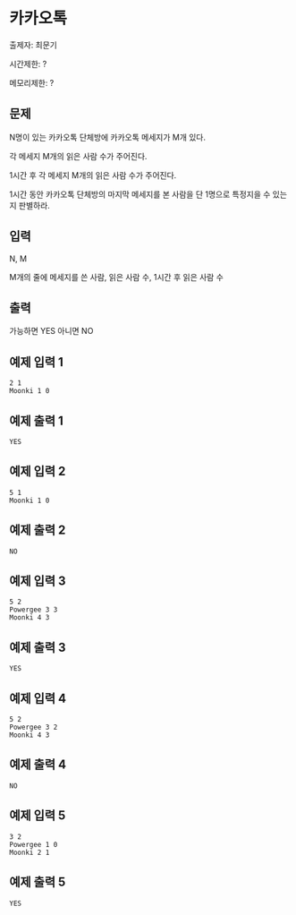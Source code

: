 # 카카오톡

출제자: 최문기

시간제한: ?

메모리제한: ?

## 문제

N명이 있는 카카오톡 단체방에 카카오톡 메세지가 M개 있다.

각 메세지 M개의 읽은 사람 수가 주어진다.

1시간 후 각 메세지 M개의 읽은 사람 수가 주어진다.

1시간 동안 카카오톡 단체방의 마지막 메세지를 본 사람을 단 1명으로 특정지을 수 있는지 판별하라.

## 입력

N, M

M개의 줄에 메세지를 쓴 사람, 읽은 사람 수, 1시간 후 읽은 사람 수

## 출력

가능하면 YES 아니면 NO

## 예제 입력 1

```
2 1
Moonki 1 0
```

## 예제 출력 1

```
YES
```

## 예제 입력 2

```
5 1
Moonki 1 0
```

## 예제 출력 2

```
NO
```

## 예제 입력 3

```
5 2
Powergee 3 3
Moonki 4 3
```

## 예제 출력 3

```
YES
```

## 예제 입력 4

```
5 2
Powergee 3 2
Moonki 4 3
```

## 예제 출력 4

```
NO
```

## 예제 입력 5

```
3 2
Powergee 1 0
Moonki 2 1
```

## 예제 출력 5

```
YES
```

